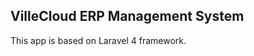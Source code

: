 VilleCloud ERP Management System
------------------------------
This app is based on Laravel 4 framework.

